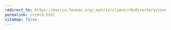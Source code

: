 ```yaml
---
redirect_to: https://matrix.feneas.org/_matrix/client/r0/directory/room/%23mikaela%3Afeneas.org
permalink: /r/mrd.html
sitemap: false
---
```

